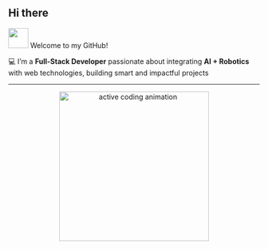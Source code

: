## Hi there

<img src="https://media.giphy.com/media/hvRJCLFzcasrR4ia7z/giphy.gif" width="40px" /> Welcome to my GitHub!  

💻 I’m a **Full-Stack Developer** passionate about integrating **AI + Robotics** with web technologies, building smart and impactful projects

---

<p align="center">
  <img src="https://media.giphy.com/media/l41lZxzroU33typuU/giphy.gif" width="300" alt="active coding animation"/>
</p>



